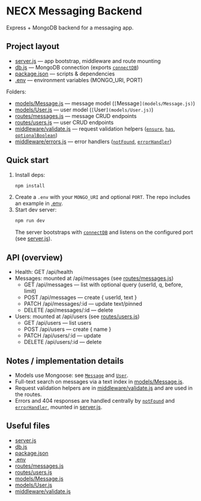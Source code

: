
# NECX Messaging Backend

Express + MongoDB backend for a messaging app.

## Project layout
- [server.js](server.js) — app bootstrap, middleware and route mounting
- [db.js](db.js) — MongoDB connection (exports [`connectDB`](db.js))
- [package.json](package.json) — scripts & dependencies
- [.env](.env) — environment variables (MONGO_URI, PORT)

Folders:
- [models/Message.js](models/Message.js) — message model (`[`Message`](models/Message.js)`)
- [models/User.js](models/User.js) — user model (`[`User`](models/User.js)`)
- [routes/messages.js](routes/messages.js) — message CRUD endpoints
- [routes/users.js](routes/users.js) — user CRUD endpoints
- [middleware/validate.js](middleware/validate.js) — request validation helpers ([`ensure`](middleware/validate.js), [`has`](middleware/validate.js), [`optionalBoolean`](middleware/validate.js))
- [middleware/errors.js](middleware/errors.js) — error handlers ([`notFound`](middleware/errors.js), [`errorHandler`](middleware/errors.js))

## Quick start
1. Install deps:
   ```sh
   npm install
   ```
2. Create a `.env` with your `MONGO_URI` and optional `PORT`. The repo includes an example in [.env](.env).
3. Start dev server:
   ```sh
   npm run dev
   ```
   The server bootstraps with [`connectDB`](db.js) and listens on the configured port (see [server.js](server.js)).

## API (overview)
- Health: GET /api/health
- Messages: mounted at /api/messages (see [routes/messages.js](routes/messages.js))
  - GET /api/messages — list with optional query (userId, q, before, limit)
  - POST /api/messages — create { userId, text }
  - PATCH /api/messages/:id — update text/pinned
  - DELETE /api/messages/:id — delete
- Users: mounted at /api/users (see [routes/users.js](routes/users.js))
  - GET /api/users — list users
  - POST /api/users — create { name }
  - PATCH /api/users/:id — update
  - DELETE /api/users/:id — delete

## Notes / implementation details
- Models use Mongoose: see [`Message`](models/Message.js) and [`User`](models/User.js).
- Full-text search on messages via a text index in [models/Message.js](models/Message.js).
- Request validation helpers are in [middleware/validate.js](middleware/validate.js) and are used in the routes.
- Errors and 404 responses are handled centrally by [`notFound`](middleware/errors.js) and [`errorHandler`](middleware/errors.js), mounted in [server.js](server.js).

## Useful files
- [server.js](server.js)
- [db.js](db.js)
- [package.json](package.json)
- [.env](.env)
- [routes/messages.js](routes/messages.js)
- [routes/users.js](routes/users.js)
- [models/Message.js](models/Message.js)
- [models/User.js](models/User.js)
- [middleware/validate.js](middleware/validate.js)